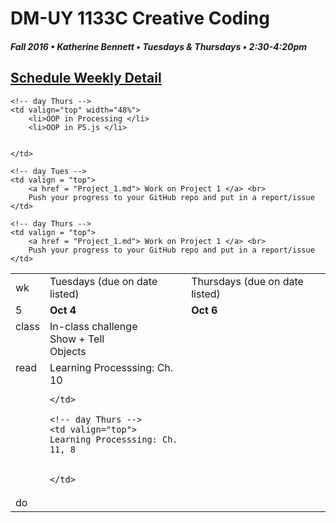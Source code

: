 # DM-UY 1133C Creative Coding
##### Fall 2016 • Katherine Bennett • Tuesdays & Thursdays • 2:30-4:20pm 

## [Schedule Weekly Detail](dm1133-C_Calendar.md) 

<table>
<tr>
<td>wk</td>
<td>Tuesdays (due on date listed)</td>
<td>Thursdays (due on date listed)</td>
</tr>

<!-- dates -->
<tr>
  <td valign="top">5</td>
  <td valign="top" width="48%"><strong>Oct 4</strong></td>
  <td valign="top" width="48%"><strong>Oct 6</strong></td>
</tr>

<!-- class -->
<tr>
	<td valign="top">class</td>
	<!-- day Tues -->
	<td valign="top" width="48%">
	In-class challenge <br>
	Show + Tell <br>
	Objects
	</td>
	

	<!-- day Thurs -->
	<td valign="top" width="48%">
		<li>OOP in Processing </li>
		<li>OOP in P5.js </li>
		
		
	</td>

<!-- homework -->
<tr>
  <td valign="top">read</td>
  	<!-- day Tues -->
  	<td valign="top"> 
	Learning Processsing: Ch. 10
		
			

	</td>

  	<!-- day Thurs -->
  	<td valign="top"> 
  	Learning Processsing: Ch. 11, 8
		
	
  	</td>
 </tr>


 <!-- do -->
<tr>
  <td valign = "top">do</td>

	<!-- day Tues -->
 	<td valign = "top"> 
 		<a href = "Project_1.md"> Work on Project 1 </a> <br>
 		Push your progress to your GitHub repo and put in a report/issue
 	</td>

  	<!-- day Thurs -->
  	<td valign = "top">
		<a href = "Project_1.md"> Work on Project 1 </a> <br>
		Push your progress to your GitHub repo and put in a report/issue
  	</td>
  	
</tr>

</table>
